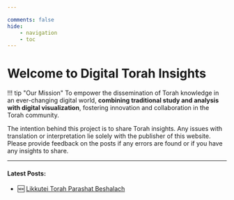 ```yaml
---

comments: false 
hide: 
    - navigation
    - toc
---
```


# Welcome to **Digital Torah Insights**

!!! tip "Our Mission"
    To empower the dissemination of Torah knowledge in an ever-changing digital world, **combining traditional study and analysis with digital visualization**, fostering innovation and collaboration in the Torah community.

The intention behind this project is to share Torah insights. Any issues with translation or interpretation lie solely with the publisher of this website. Please provide feedback on the posts if any errors are found or if you have any insights to share.
___

#### Latest Posts:  
- :new: [Likkutei Torah Parashat Beshalach](likutei-torah1.md)  






